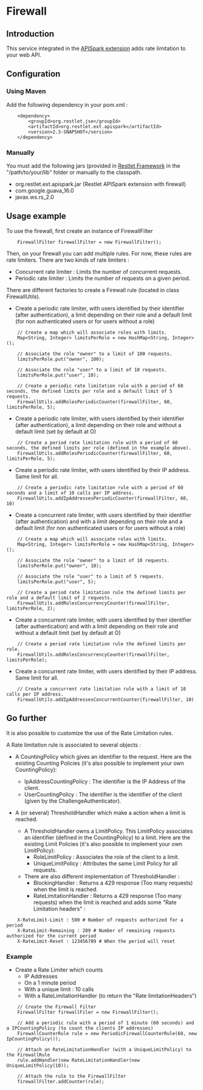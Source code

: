 # Firewall

## Introduction

This service integrated in the [APISpark extension](../) adds rate limitation to your web API.

## Configuration

### Using Maven

Add the following dependency in your pom.xml : 

~~~~{.java}
	<dependency>
		<groupId>org.restlet.jse</groupId>
		<artifactId>org.restlet.ext.apispark</artifactId>
		<version>2.3-SNAPSHOT</version>
	</dependency>
~~~~

### Manually 

You must add the following jars (provided in 
[Restlet Framework](http://restlet.com/download/current#release=unstable&edition=jse&distribution=zip) in the "/path/to/your/lib" folder or manually to the classpath.

* 	org.restlet.ext.apispark.jar (Restlet APISpark extension with firewall)
*	com.google.guava_16.0
*	javax.ws.rs_2.0

## Usage example

To use the firewall, first create an instance of FirewallFilter

~~~~{.java}
	FirewallFilter firewallFilter = new FirewallFilter();
~~~~

Then, on your firewall you can add multiple rules. For now, these rules are rate limiters.
There are two kinds of rate limiters :   

* Concurrent rate limiter : Limits the number of concurrent requests.
* Periodic rate limiter : Limits the number of requests on a given period.

There are different factories to create a Firewall rule (located in class FirewallUtils).

* Create a periodic rate limiter, with users identified by their identifier (after authentication), a limit depending on their role and a default limit (for non authenticated users or for users without a role)  

~~~~{.java}
	// Create a map which will associate roles with limits.  
	Map<String, Integer> limitsPerRole = new HashMap<String, Integer>();

	// Associate the role "owner" to a limit of 100 requests.  
	limitsPerRole.put("owner", 100);

	// Associate the role "user" to a limit of 10 requests.  
	limitsPerRole.put("user", 10);

	// Create a periodic rate limitation rule with a period of 60 seconds, the defined limits per role and a default limit of 5 requests.  
	FirewallUtils.addRolesPeriodicCounter(firewallFilter, 60, limitsPerRole, 5);
~~~~  

* Create a periodic rate limiter, with users identified by their identifier (after authentication), a limit depending on their role and without a default limit (set by default at O) 
   
~~~~{.java}
	// Create a period rate limitation rule with a period of 60 seconds, the defined limits per role (defined in the example above).  
	FirewallUtils.addRolesPeriodicCounter(firewallFilter, 60, limitsPerRole, 5);
~~~~
  
* Create a periodic rate limiter, with users identified by their IP address. Same limit for all.  
    
~~~~{.java}
	// Create a periodic rate limitation rule with a period of 60 seconds and a limit of 10 calls per IP address.
	FirewallUtils.addIpAddressesPeriodicCounter(firewallFilter, 60, 10)
~~~~  

* Create a concurrent rate limiter, with users identified by their identifier (after authentication) and with a limit depending on their role and a default limit (for non authenticated users or for users without a role)  

~~~~{.java}
	// Create a map which will associate roles with limits.  
	Map<String, Integer> limitsPerRole = new HashMap<String, Integer>();

	// Associate the role "owner" to a limit of 10 requests.  
	limitsPerRole.put("owner", 10);

	// Associate the role "user" to a limit of 5 requests.  
	limitsPerRole.put("user", 5);
	
	// Create a period rate limitation rule the defined limits per role and a default limit of 2 requests.  
	FirewallUtils.addRolesConcurrencyCounter(firewallFilter, limitsPerRole, 2);
~~~~

* Create a concurrent rate limiter, with users identified by their identifier (after authentication) and with a limit depending on their role and without a default limit (set by default at O)  

~~~~{.java}
	// Create a period rate limitation rule the defined limits per role.  
	FirewallUtils.addRolesConcurrencyCounter(firewallFilter, limitsPerRole);
~~~~

* Create a concurrent rate limiter, with users identified by their IP address. Same limit for all.
	
~~~~{.java}
	// Create a concurrent rate limitation rule with a limit of 10 calls per IP address.
	FirewallUtils.addIpAddressesConcurrentCounter(firewallFilter, 10)
~~~~

## Go further

It is also possible to customize the use of the Rate Limitation rules.

A Rate limitation rule is associated to several objects :   

* A CountingPolicy which gives an identifier to the request. Here are the existing Counting Policies (it's also possible to implement your own CountingPolicy):  
    * IpAddressCountingPolicy : The identifier is the IP Address of the client.  
    * UserCountingPolicy : The identifier is the identifier of the client (given by the ChallengeAuthenticator).  

* A (or several) ThresholdHandler which make a action when a limit is reached.   
  * A ThresholdHandler owns a LimitPolicy. This LimitPolicy associates an identifier (defined in the CountingPolicy) to a limit. Here are the existing Limit Policies (it's also possible to implement your own LimitPolicy):
    * RoleLimitPolicy : Associates the role of the client to a limit.
    * UniqueLimitPolicy : Attributes the same Limit Policy for all requests.
  * There are also different implementation of ThresholdHandler : 
    * BlockingHandler : Returns a 429 response (Too many requests) when the limit is reached. 
    * RateLimitationHandler : Returns a 429 response (Too many requests) when the limit is reached and adds some "Rate Limitation headers" :

~~~~
	X-RateLimit-Limit : 500 # Number of requests authorized for a period
    X-RateLimit-Remaining : 289 # Number of remaining requests authorized for the current period
    X-RateLimit-Reset : 123456789 # When the period will reset
~~~~

### Example 

* Create a Rate Limiter which counts 
    * IP Addresses
    * On a 1 minute period
    * With a unique limit : 10 calls
    * With a RateLimitationHandler (to return the "Rate limitationHeaders")

~~~~{.java}
	// Create the Firewall Filter
	FirewallFilter firewallFiler = new FirewallFilter();
	
	// Add a periodic rule with a period of 1 minute (60 seconds) and a IPCountingPolicy (to count the clients IP addresses) 
	FirewallCounterRule rule = new PeriodicFirewallCounterRule(60, new IpCountingPolicy());

	// Attach an RateLimitationHandler (with a UniqueLimitPolicy) to the FirewallRule
	rule.addHandler(new RateLimitationHandler(new UniqueLimitPolicy(10));

	// Attach the rule to the FirewallFilter
	firewallFilter.addCounter(rule);
~~~~
